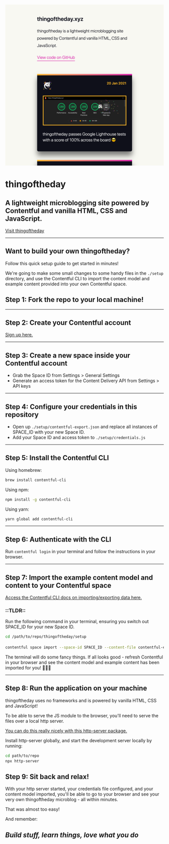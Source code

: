 ![Screenshot of thingoftheday.xyz](./assets/screenshot.png)

# thingoftheday

## A lightweight microblogging site powered by Contentful and vanilla HTML, CSS and JavaScript.

[Visit thingoftheday](https://thingoftheday.xyz/)

___

## Want to build your own thingoftheday?

Follow this quick setup guide to get started in minutes!

We're going to make some small changes to some handy files in the `./setup` directory, and use the Contentful CLI to import the content model and example content provided into your own Contentful space.

## Step 1: Fork the repo to your local machine!

___

## Step 2: Create your Contentful account

[Sign up here.](https://www.contentful.com/sign-up/)

___

## Step 3: Create a new space inside your Contentful account

- Grab the Space ID from Settings > General Settings
- Generate an access token for the Content Delivery API from Settings > API keys

___

## Step 4: Configure your credentials in this repository

- Open up `./setup/contentful-export.json` and replace all instances of SPACE_ID with your new Space ID.
- Add your Space ID and access token to `./setup/credentials.js`

___

## Step 5: Install the Contentful CLI

Using homebrew:

```bash
brew install contentful-cli
```

Using npm:

```bash
npm install -g contentful-cli
```

Using yarn:

```bash
yarn global add contentful-cli

```

___

## Step 6: Authenticate with the CLI

Run `contentful login` in your terminal and follow the instructions in your browser.

___

## Step 7: Import the example content model and content to your Contentful space

[Access the Contentful CLI docs on importing/exporting data here.](https://www.contentful.com/developers/docs/tutorials/cli/import-and-export/)

### ::TLDR::

Run the following command in your terminal, ensuring you switch out SPACE_ID for your new Space ID.

```bash
cd /path/to/repo/thingoftheday/setup

contentful space import --space-id SPACE_ID --content-file contentful-export.json
```

The terminal will do some fancy things. If all looks good - refresh Contentful in your browser and see the content model and example content has been imported for you! 🎉🎉🎉

___

## Step 8: Run the application on your machine

thingoftheday uses no frameworks and is powered by vanilla HTML, CSS and JavaScript!

To be able to serve the JS module to the browser, you'll need to serve the files over a local http server.

[You can do this really nicely with this http-server package.](https://www.npmjs.com/package/http-server)

Install http-server globally, and start the development server locally by running:

```bash
cd path/to/repo
npx http-server
```

## Step 9: Sit back and relax!

With your http server started, your credentials file configured, and your content model imported, you'll be able to go to your browser and see your very own thingoftheday microblog - all within minutes.

That was almost too easy!

And remember:

## _Build stuff, learn things, love what you do_